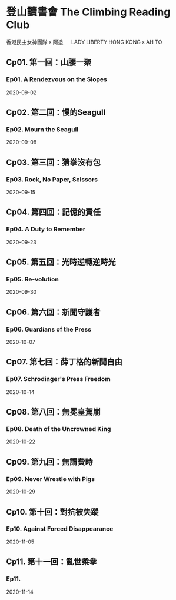 # 登山讀書會 The Climbing Reading Club
香港民主女神團隊 `X` 阿塗 　 LADY LIBERTY HONG KONG `X` AH TO

## Cp01. 第一回：山腰一聚
### Ep01. A Rendezvous on the Slopes
2020-09-02
## Cp02. 第二回：慢的Seagull
### Ep02. Mourn the Seagull
2020-09-08
## Cp03. 第三回：猜拳沒有包
### Ep03. Rock, No Paper, Scissors
2020-09-15
## Cp04. 第四回：記憶的責任
### Ep04. A Duty to Remember
2020-09-23
## Cp05. 第五回：光時逆轉逆時光
### Ep05. Re-volution
2020-09-30
## Cp06. 第六回：新聞守護者
### Ep06. Guardians of the Press
2020-10-07
## Cp07. 第七回：薛丁格的新聞自由
### Ep07. Schrodinger's Press Freedom
2020-10-14
## Cp08. 第八回：無冕皇駕崩
### Ep08. Death of the Uncrowned King
2020-10-22
## Cp09. 第九回：無謂費時
### Ep09. Never Wrestle with Pigs
2020-10-29
## Cp10. 第十回：對抗被失蹤
### Ep10. Against Forced Disappearance
2020-11-05
## Cp11. 第十一回：亂世柔拳
### Ep11. 
2020-11-14
